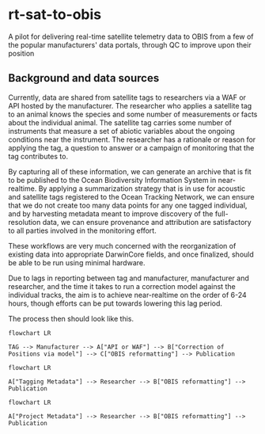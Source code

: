 # rt-sat-to-obis
A pilot for delivering real-time satellite telemetry data to OBIS from a few of the popular manufacturers' data portals, through QC to improve upon their position

## Background and data sources
Currently, data are shared from satellite tags to researchers via a WAF or API hosted by the manufacturer. The researcher who applies a satellite tag to an animal knows the species and some number of measurements or facts about the individual animal. The satellite tag carries some number of instruments that measure a set of abiotic variables about the ongoing conditions near the instrument. The researcher has a rationale or reason for applying the tag, a question to answer or a campaign of monitoring that the tag contributes to.

By capturing all of these information, we can generate an archive that is fit to be published to the Ocean Biodiversity Information System in near-realtime. By applying a summarization strategy that is in use for acoustic and satellite tags registered to the Ocean Tracking Network, we can ensure that we do not create too many data points for any one tagged individual, and by harvesting metadata meant to improve discovery of the full-resolution data, we can ensure provenance and attribution are satisfactory to all parties involved in the monitoring effort.

These workflows are very much concerned with the reorganization of existing data into appropriate DarwinCore fields, and once finalized, should be able to be run using minimal hardware.

Due to lags in reporting between tag and manufacturer, manufacturer and researcher, and the time it takes to run a correction model against the individual tracks, the aim is to achieve near-realtime on the order of 6-24 hours, though efforts can be put towards lowering this lag period.

The process then should look like this.

```mermaid
flowchart LR

TAG --> Manufacturer --> A["API or WAF"] --> B["Correction of Positions via model"] --> C["OBIS reformatting"] --> Publication
```

```mermaid
flowchart LR

A["Tagging Metadata"] --> Researcher --> B["OBIS reformatting"] --> Publication
```

```mermaid
flowchart LR

A["Project Metadata"] --> Researcher --> B["OBIS reformatting"] --> Publication
```
